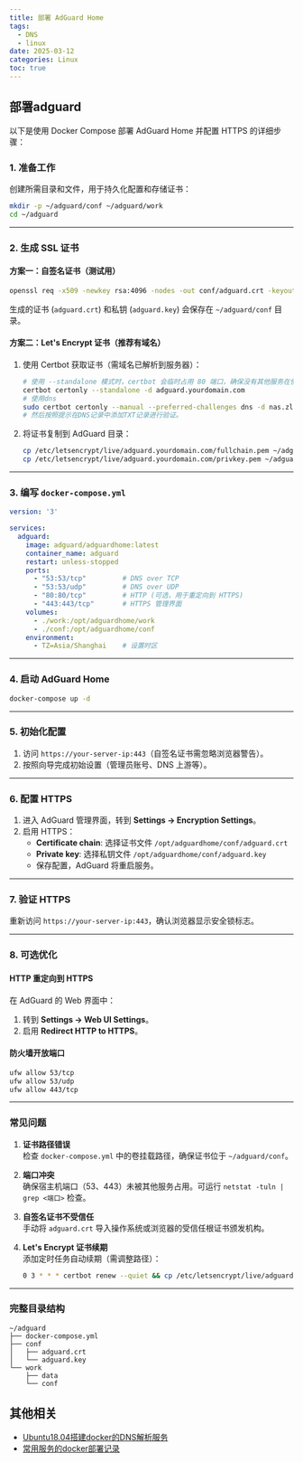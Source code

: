 ```yaml
---
title: 部署 AdGuard Home
tags:
  - DNS
  - linux
date: 2025-03-12
categories: Linux
toc: true
---
```

<!-- more -->

## 部署adguard

以下是使用 Docker Compose 部署 AdGuard Home 并配置 HTTPS 的详细步骤：

### **1. 准备工作**
创建所需目录和文件，用于持久化配置和存储证书：
```bash
mkdir -p ~/adguard/conf ~/adguard/work
cd ~/adguard
```

---

### **2. 生成 SSL 证书**
#### **方案一：自签名证书（测试用）**
```bash
openssl req -x509 -newkey rsa:4096 -nodes -out conf/adguard.crt -keyout conf/adguard.key -days 3650 -subj "/CN=adguard.home"
```
生成的证书 (`adguard.crt`) 和私钥 (`adguard.key`) 会保存在 `~/adguard/conf` 目录。

#### **方案二：Let's Encrypt 证书（推荐有域名）**
1. 使用 Certbot 获取证书（需域名已解析到服务器）：
   ```bash
   # 使用 --standalone 模式时，certbot 会临时占用 80 端口，确保没有其他服务在使用该端口
   certbot certonly --standalone -d adguard.yourdomain.com
   # 使用dns
   sudo certbot certonly --manual --preferred-challenges dns -d nas.zlingyun.asia
   # 然后按照提示在DNS记录中添加TXT记录进行验证。

   ```
2. 将证书复制到 AdGuard 目录：
   ```bash
   cp /etc/letsencrypt/live/adguard.yourdomain.com/fullchain.pem ~/adguard/conf/adguard.crt
   cp /etc/letsencrypt/live/adguard.yourdomain.com/privkey.pem ~/adguard/conf/adguard.key
   ```

---

### **3. 编写 `docker-compose.yml`**
```yaml
version: '3'

services:
  adguard:
    image: adguard/adguardhome:latest
    container_name: adguard
    restart: unless-stopped
    ports:
      - "53:53/tcp"         # DNS over TCP
      - "53:53/udp"         # DNS over UDP
      - "80:80/tcp"         # HTTP (可选，用于重定向到 HTTPS)
      - "443:443/tcp"       # HTTPS 管理界面
    volumes:
      - ./work:/opt/adguardhome/work
      - ./conf:/opt/adguardhome/conf
    environment:
      - TZ=Asia/Shanghai    # 设置时区
```

---

### **4. 启动 AdGuard Home**
```bash
docker-compose up -d
```

---

### **5. 初始化配置**
1. 访问 `https://your-server-ip:443`（自签名证书需忽略浏览器警告）。
2. 按照向导完成初始设置（管理员账号、DNS 上游等）。

---

### **6. 配置 HTTPS**
1. 进入 AdGuard 管理界面，转到 **Settings → Encryption Settings**。
2. 启用 HTTPS：
   - **Certificate chain**: 选择证书文件 `/opt/adguardhome/conf/adguard.crt`
   - **Private key**: 选择私钥文件 `/opt/adguardhome/conf/adguard.key`
   - 保存配置，AdGuard 将重启服务。

---

### **7. 验证 HTTPS**
重新访问 `https://your-server-ip:443`，确认浏览器显示安全锁标志。

---

### **8. 可选优化**
#### **HTTP 重定向到 HTTPS**
在 AdGuard 的 Web 界面中：
1. 转到 **Settings → Web UI Settings**。
2. 启用 **Redirect HTTP to HTTPS**。

#### **防火墙开放端口**
```bash
ufw allow 53/tcp
ufw allow 53/udp
ufw allow 443/tcp
```

---

### **常见问题**
1. **证书路径错误**  
   检查 `docker-compose.yml` 中的卷挂载路径，确保证书位于 `~/adguard/conf`。

2. **端口冲突**  
   确保宿主机端口（53、443）未被其他服务占用。可运行 `netstat -tuln | grep <端口>` 检查。

3. **自签名证书不受信任**  
   手动将 `adguard.crt` 导入操作系统或浏览器的受信任根证书颁发机构。

4. **Let's Encrypt 证书续期**  
   添加定时任务自动续期（需调整路径）：
   ```bash
   0 3 * * * certbot renew --quiet && cp /etc/letsencrypt/live/adguard.yourdomain.com/* ~/adguard/conf/ && docker restart adguard
   ```

---

### **完整目录结构**
```
~/adguard
├── docker-compose.yml
├── conf
│   ├── adguard.crt
│   └── adguard.key
└── work
    ├── data
    └── conf
```


## 其他相关
- [Ubuntu18.04搭建docker的DNS解析服务](https://qbmzc.github.io/2019/09/03/2019/09/031013/)
- [常用服务的docker部署记录](https://qbmzc.github.io/2021/10/09/2021/10/091725)
